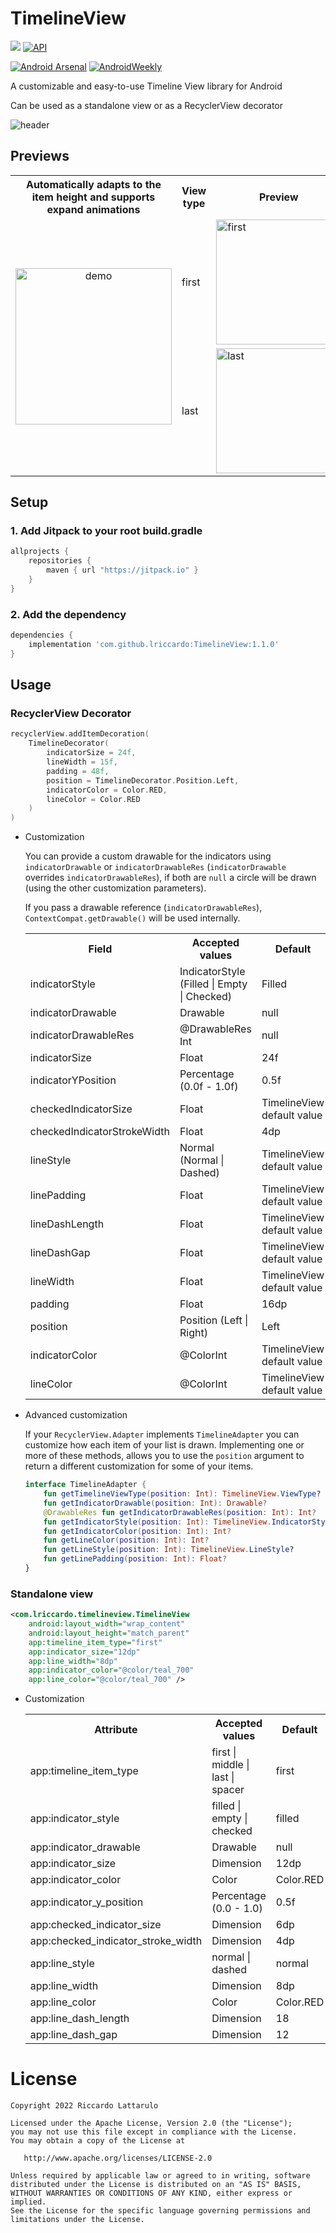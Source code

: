 # TimelineView
[![](https://jitpack.io/v/lriccardo/TimelineView.svg)](https://jitpack.io/#lriccardo/TimelineView)
[![API](https://img.shields.io/badge/API-21%2B-brightgreen.svg?style=flat)](https://android-arsenal.com/api?level=21)

[![Android Arsenal](https://img.shields.io/badge/Android%20Arsenal-TimelineView-brightgreen.svg?style=flat)](https://android-arsenal.com/details/1/8268)
[![AndroidWeekly](https://androidweekly.net/issues/issue-498/badge)](https://androidweekly.net/issues/issue-498)

A customizable and easy-to-use Timeline View library for Android

Can be used as a standalone view or as a RecyclerView decorator

![header](https://raw.githubusercontent.com/lriccardo/TimelineView/main/screens/header.png)

## Previews

<table>
    <th>Automatically adapts to the item height and supports expand animations</th>
    <th>View type</th>
    <th>Preview</th>
    <th>View type</th>
    <th>Preview</th>
    <th>View type</th>
    <th>Preview</th>
    <tr>
        <td align="center" rowspan="2"><img src="https://github.com/lriccardo/TimelineView/raw/main/screens/demo.gif" alt="demo" width="250"/></td>
        <td>first</td>
        <td><img src="https://github.com/lriccardo/TimelineView/raw/main/screens/first.jpg" alt="first" width="200"/></td>
        <td>middle</td>
        <td><img src="https://github.com/lriccardo/TimelineView/raw/main/screens/middle.jpg" alt="middle" width="200"/></td>
        <td>checked</td>
        <td><img src="https://github.com/lriccardo/TimelineView/raw/main/screens/middle_checked.jpg" alt="checked" width="200"/></td>
    </tr>
    <tr>
        <td>last</td>
        <td><img src="https://github.com/lriccardo/TimelineView/raw/main/screens/last.jpg" alt="last" width="200"/></td>
        <td>spacer</td>
        <td><img src="https://github.com/lriccardo/TimelineView/raw/main/screens/spacer.jpg" alt="spacer" width="200"/></td>
        <td>dashed</td>
        <td><img src="https://github.com/lriccardo/TimelineView/raw/main/screens/middle_dashed.jpg" alt="dashed" width="200"/></td>
    </tr>
</table>

## Setup

### 1. Add Jitpack to your root build.gradle

```gradle
allprojects {
    repositories {
        maven { url "https://jitpack.io" }
    }
}
```

### 2. Add the dependency

```gradle
dependencies {
    implementation 'com.github.lriccardo:TimelineView:1.1.0'
}
```

## Usage

### RecyclerView Decorator
```kotlin
recyclerView.addItemDecoration(
    TimelineDecorator(
        indicatorSize = 24f,
        lineWidth = 15f,
        padding = 48f,
        position = TimelineDecorator.Position.Left,
        indicatorColor = Color.RED,
        lineColor = Color.RED
    )
)
```

- Customization

    You can provide a custom drawable for the indicators using `indicatorDrawable` or `indicatorDrawableRes` (`indicatorDrawable` overrides `indicatorDrawableRes`), if both are `null` a circle will be drawn (using the other customization parameters).

    If you pass a drawable reference (`indicatorDrawableRes`), `ContextCompat.getDrawable()` will be used internally.

    <table>
        <th>Field</th>
        <th>Accepted values</th>
        <th>Default</th>
        <tr>
            <td>indicatorStyle</td>
            <td>IndicatorStyle (Filled | Empty | Checked)</td>
            <td>Filled</td>
        </tr>
        <tr>
            <td>indicatorDrawable</td>
            <td>Drawable</td>
            <td>null</td>
        </tr>
        <tr>
            <td>indicatorDrawableRes</td>
            <td>@DrawableRes Int</td>
            <td>null</td>
        </tr>
        <tr>
            <td>indicatorSize</td>
            <td>Float</td>
            <td>24f</td>
        </tr>
        <tr>
             <td>indicatorYPosition</td>
             <td>Percentage (0.0f - 1.0f)</td>
             <td>0.5f</td>
        </tr>
        <tr>
            <td>checkedIndicatorSize</td>
            <td>Float</td>
            <td>TimelineView default value</td>
        </tr>
        <tr>
            <td>checkedIndicatorStrokeWidth</td>
            <td>Float</td>
            <td>4dp</td>
        </tr>
        <tr>
            <td>lineStyle</td>
            <td>Normal (Normal | Dashed)</td>
            <td>TimelineView default value</td>
        </tr>
        <tr>
            <td>linePadding</td>
            <td>Float</td>
            <td>TimelineView default value</td>
        </tr>
        <tr>
             <td>lineDashLength</td>
             <td>Float</td>
             <td>TimelineView default value</td>
        </tr>
        <tr>
            <td>lineDashGap</td>
            <td>Float</td>
            <td>TimelineView default value</td>
        </tr>
        <tr>
            <td>lineWidth</td>
            <td>Float</td>
            <td>TimelineView default value</td>
        </tr>
        <tr>
            <td>padding</td>
            <td>Float</td>
            <td>16dp</td>
        </tr>
        <tr>
            <td>position</td>
            <td>Position (Left | Right)</td>
            <td>Left</td>
        </tr>
        <tr>
            <td>indicatorColor</td>
            <td>@ColorInt</td>
            <td>TimelineView default value</td>
        </tr>
        </tr>
            <tr>
            <td>lineColor</td>
            <td>@ColorInt</td>
            <td>TimelineView default value</td>
        </tr>
    </table>
    
- Advanced customization
    
    If your `RecyclerView.Adapter` implements `TimelineAdapter` you can customize how each item of your list is drawn.
    Implementing one or more of these methods, allows you to use the `position` argument to return a different customization for some of your items.
    ```kotlin
    interface TimelineAdapter {
        fun getTimelineViewType(position: Int): TimelineView.ViewType?
        fun getIndicatorDrawable(position: Int): Drawable?
        @DrawableRes fun getIndicatorDrawableRes(position: Int): Int?
        fun getIndicatorStyle(position: Int): TimelineView.IndicatorStyle?
        fun getIndicatorColor(position: Int): Int?
        fun getLineColor(position: Int): Int?
        fun getLineStyle(position: Int): TimelineView.LineStyle?
        fun getLinePadding(position: Int): Float?
    }
    ```
### Standalone view
```xml
<com.lriccardo.timelineview.TimelineView
    android:layout_width="wrap_content"
    android:layout_height="match_parent"
    app:timeline_item_type="first"
    app:indicator_size="12dp"
    app:line_width="8dp"
    app:indicator_color="@color/teal_700"
    app:line_color="@color/teal_700" />
```

- Customization

    <table>
        <th>Attribute</th>
        <th>Accepted values</th>
        <th>Default</th>
        <tr>
            <td>app:timeline_item_type</td>
            <td>first | middle | last | spacer</td>
            <td>first</td>
        </tr>
        <tr>
            <td>app:indicator_style</td>
            <td>filled | empty | checked</td>
            <td>filled</td>
        </tr>
        <tr>
            <td>app:indicator_drawable</td>
            <td>Drawable</td>
            <td>null</td>
        </tr>
        <tr>
            <td>app:indicator_size</td>
            <td>Dimension</td>
            <td>12dp</td>
        </tr>
        </tr>
        <tr>
            <td>app:indicator_color</td>
            <td>Color</td>
            <td>Color.RED</td>
        </tr>
        <tr>
             <td>app:indicator_y_position</td>
             <td>Percentage (0.0 - 1.0)</td>
             <td>0.5f</td>
        </tr>
        <tr>
            <td>app:checked_indicator_size</td>
            <td>Dimension</td>
            <td>6dp</td>
        </tr>
        <tr>
            <td>app:checked_indicator_stroke_width</td>
            <td>Dimension</td>
            <td>4dp</td>
        </tr>
        <tr>
            <td>app:line_style</td>
            <td>normal | dashed</td>
            <td>normal</td>
        </tr>
        <tr>
            <td>app:line_width</td>
            <td>Dimension</td>
            <td>8dp</td>
        </tr>
        </tr>
            <tr>
            <td>app:line_color</td>
            <td>Color</td>
            <td>Color.RED</td>
        </tr>
        <tr>
            <td>app:line_dash_length</td>
            <td>Dimension</td>
            <td>18</td>
        </tr>
        <tr>
            <td>app:line_dash_gap</td>
            <td>Dimension</td>
            <td>12</td>
        </tr>
    </table>
    
# License

```
Copyright 2022 Riccardo Lattarulo

Licensed under the Apache License, Version 2.0 (the "License");
you may not use this file except in compliance with the License.
You may obtain a copy of the License at

   http://www.apache.org/licenses/LICENSE-2.0

Unless required by applicable law or agreed to in writing, software
distributed under the License is distributed on an "AS IS" BASIS,
WITHOUT WARRANTIES OR CONDITIONS OF ANY KIND, either express or implied.
See the License for the specific language governing permissions and
limitations under the License.
```
